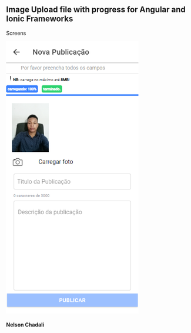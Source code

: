 ## Image Upload file with progress for Angular and Ionic Frameworks

Screens

![capture](https://github.com/NelsonChad/angular-ionic-image-upload-server/blob/main/screens/imageup.png)

#### Nelson Chadali